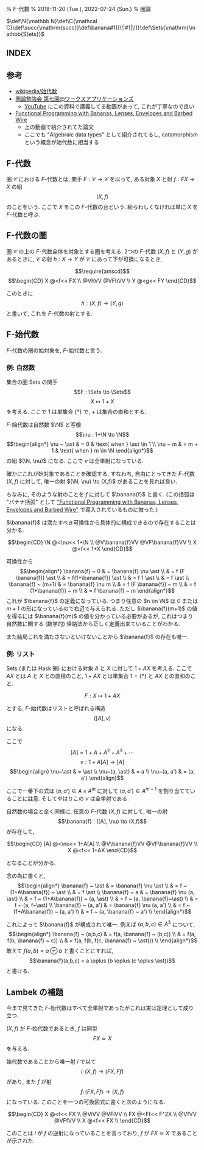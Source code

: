 % F-代数
% 2018-11-20 (Tue.), 2022-07-24 (Sun.)
% 圏論

$\def\N{\mathbb N}\def\C{\mathcal C}\def\succ{\mathrm{succ}}\def\banana#1{(\!|#1|\!)}\def\Sets{\mathrm{\mathbb{S}ets}}$

## INDEX

<div id=toc></div>

## 参考

- [wikipedia/始代数](https://ja.wikipedia.org/wiki/%E5%A7%8B%E4%BB%A3%E6%95%B0)
- [圏論勉強会 第七回@ワークスアプリケーションズ](http://nineties.github.io/category-seminar/7.html#/43)
    - [YouTube](https://www.youtube.com/watch?v=j3bY_djVjiQ) にこの資料で講義してる動画があって, これが丁寧なので良い
- [Functional Programming with Bananas, Lenses, Envelopes and Barbed Wire](https://maartenfokkinga.github.io/utwente/mmf91m.pdf)
    - 上の動画で紹介されてた論文
    - ここでも "Algebraic data types" として紹介されてるし, catamorphism という概念が始代数に相当する

## F-代数

圏 $\mathcal C$ における $F$-代数とは, 関手 $F : \mathcal C \to \mathcal C$ を以って, ある対象 $X$ と射 $f : FX \to X$ の組
$$(X, f)$$
のことをいう.
ここで $X$ をこの $F$-代数の台という.
紛らわしくなければ単に $X$ を $F$-代数と呼ぶ.

## F-代数の圏

圏 $\mathcal C$ の上の $F$-代数全体を対象とする圏を考える.
2つの $F$-代数 $(X,f)$ と $(Y,g)$ があるときに,
$\mathcal C$ の射 $h : X \to Y$ が $\mathcal C$ にあって下が可換になるとき,

$$\require{amscd}$$
$$\begin{CD}
X @<f<< FX \\
@VhVV  @VFhVV \\
Y @<g<< FY
\end{CD}$$

このときに
$$h : (X,f) \to (Y,g)$$
と書いて, これを $F$-代数の射とする.

## F-始代数

$F$-代数の圏の始対象を, $F$-始代数と言う.

### 例: 自然数

集合の圏 Sets の関手
$$F : \Sets \to \Sets$$
$$X \mapsto 1+X$$
を考える.
ここで $1$ は単集合 $\{ \ast \}$ で, $+$ は集合の直和とする.

$F$-始代数は自然数 $\N$ と写像
$$\nu : 1+\N \to \N$$
$$\begin{align*}
\nu ~ \ast & = 0 & \text{ when } \ast \in 1 \\
\nu ~ m & = m + 1 & \text{ when } m \in \N
\end{align*}$$
の組 $(\N, \nu)$ になる.
ここで $\nu$ は全単射になっている.

確かにこれが始対象であることを確認する.
すなわち,
自由にとってきた $F$-代数 $(X, f)$ に対して, 唯一の射 $(\N, \nu) \to (X,f)$ があることを見れば良い.

ちなみに, そのような射のことを $f$ に対して $\banana{f}$ と書く.
(この括弧は "バナナ括弧" として
["Functional Programming with Bananas, Lenses, Envelopes and Barbed Wire"](../paper/bananas-lenses-envelopes-barbedwire.html)
で導入されているものに倣った.)

$\banana{f}$ は満たすべき可換性から具体的に構成できるので存在することは分かる.

$$\begin{CD}
\N @<\nu<< 1+\N \\
@V\banana{f}VV  @VF\banana{f}VV \\
X @<f<< 1+X
\end{CD}$$

可換性から
$$\begin{align*}
\banana{f} ~ 0
& = \banana{f} \nu \ast \\
& = f (F \banana{f}) \ast \\
& = f(1+\banana{f}) \ast \\
& = f 1 \ast \\
& = f \ast \\
\banana{f} ~ (m+1)
& = \banana{f} \nu m \\
& = f (F \banana{f}) ~ m \\
& = f (1+\banana{f}) ~ m \\
& = f \banana{f} ~ m
\end{align*}$$
これが $\banana{f}$ の定義になっている.
つまり任意の $n \in \N$ は $0$ または $m+1$ の形になっているので右辺で与えられる.
ただし
$\banana{f}(m+1)$ の値を得るには
$\banana{f}(m)$ の値を分かっている必要があるが,
これはつまり自然数に関する (数学的) 帰納法から正しく定義出来ていることがわかる.

また結局これを満たさないといけないことから $\banana{f}$ の存在も唯一.

### 例: リスト

Sets (または Hask 圏) における対象 $A$ と $X$ に対して $1+AX$ を考える.
ここで $AX$ とは $A$ と $X$ との直積のこと,
$1+AX$ とは単集合 $1 = \{\ast\}$ と $AX$ との直和のこと.

$$F : X \mapsto 1+AX$$

とする, $F$-始代数はリストと呼ばれる構造
$$([A], \nu)$$
になる.

ここで
$$[A] = 1 + A + A^2 + A^3 + \cdots$$
$$\nu : 1+A[A] \to [A]$$
$$\begin{align}
\nu~\ast & = \ast \\
\nu~(a, \ast) & = a \\
\nu~(a, a') & = (a, a')
\end{align}$$

ここで一番下の式は
$(a, a') \in A \times A^m$
に対して
$(a, a') \in A^{m+1}$
を割り当てていることに註意.
そしてやはりこの $\nu$ は全単射である.

自然数の場合と全く同様に,
任意の $F$-代数 $(X, f)$ に対して, 唯一の射
$$\banana{f} : ([A], \nu) \to (X,f)$$
が存在して,

$$\begin{CD}
[A] @<\nu<< 1+A[A] \\
@V\banana{f}VV  @VF\banana{f}VV \\
X @<f<< 1+AX
\end{CD}$$

となることが分かる.

念の為に書くと,
$$\begin{align*}
\banana{f} ~ \ast
& = \banana{f} \nu \ast \\
& = f ~ (1+A\banana{f}) ~ \ast \\
& = f \ast \\
\banana{f} ~ a
& = \banana{f} \nu (a, \ast) \\
& = f ~ (1+A\banana{f}) ~ (a, \ast) \\
& = f ~ (a, \banana{f}~\ast) \\
& = f ~ (a, f~\ast) \\
\banana{f} ~ (a, a')
& = \banana{f} \nu (a, a') \\
& = f ~ (1+A\banana{f}) ~ (a, a') \\
& = f ~ (a, \banana{f} ~ a') \\
\end{align*}$$

これによって $\banana{f}$ が構成されて唯一.
例えば $(a,b,c) \in A^3$ について,
$$\begin{align*}
\banana{f} ~ (a,b,c)
& = f(a, \banana{f} ~ (b,c)) \\
& = f(a, f(b, \banana{f} ~ c)) \\
& = f(a, f(b, f(c, \banana{f} ~ \ast))) \\
\end{align*}$$
敢えて $f(a,b) = a \oplus b$ と書くことにすれば,
$$\banana{f}(a,b,c) = a \oplus (b \oplus (c \oplus \ast))$$
と書ける.

## Lambek の補題

今まで見てきた $F$-始代数はすべて全単射であったがこれは実は定理として成り立つ.

$(X, f)$ が $F$-始代数であるとき, $f$ は同型
$$FX \simeq X$$
を与える.

始代数であることから唯一射 $i$ で以て
$$i \colon (X,f) \to (FX,Ff)$$
があり, また $f$ が射
$$f \colon (FX,Ff) \to (X,f)$$
になっている.
このことを一つの可換図式に書くと次のようになる.

$$\begin{CD}
X      @<f<<   FX \\
@ViVV          @VFiVV \\
FX     @<Ff<<  F^2X \\
@VfVV          @VFfVV \\
X      @<f<<   FX \\
\end{CD}$$

このことは $i$ が $f$ の逆射になっていることを言っており,
$f$ が $FX \simeq X$ であることが示された.
